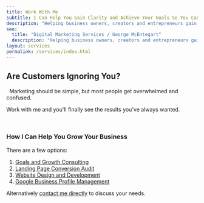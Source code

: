 ```yaml
---
title: Work With Me
subtitle: I Can Help You Gain Clarity and Achieve Your Goals So You Can Grow Your Business
description: "Helping business owners, creators and entrepreneurs gain clarity and achieve their goals with digital marketing. Marketing, SEO, web design and more."
seo:
  title: "Digital Marketing Services / George McEntegart"
  description: "Helping business owners, creators and entrepreneurs gain clarity and achieve their goals with digital marketing. Marketing, SEO, web design and more."
layout: services
permalink: /services/index.html
---
```


## Are Customers Ignoring You?

&nbsp;
Marketing should be simple, but most people get overwhelmed and confused.

Work with me and you'll finally see the results you've always wanted.

&nbsp;
### How I Can Help You Grow Your Business

There are a few options:

1. [Goals and Growth Consulting](/services/goals-and-growth/)
2. [Landing Page Conversion Audit](/services/landing-page-audit/)
3. [Website Design and Development](/services/website-design/)
4. [Google Business Profile Management](/services/gmb-management/)

Alternatively [contact me directly](/contact/) to discuss your needs.